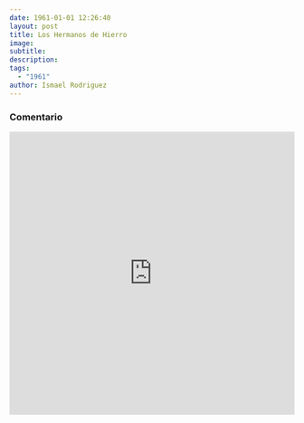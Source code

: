 ```yaml
---
date: 1961-01-01 12:26:40
layout: post
title: Los Hermanos de Hierro
image: 
subtitle: 
description: 
tags:
  - "1961"
author: Ismael Rodriguez
---
```


### Comentario

<iframe width="100%" height="500wh" src="https://www.youtube.com/embed/h7F-mwWILWE" title="YouTube video player" frameborder="0" allow="accelerometer; autoplay; clipboard-write; encrypted-media; gyroscope; picture-in-picture" allowfullscreen></iframe>